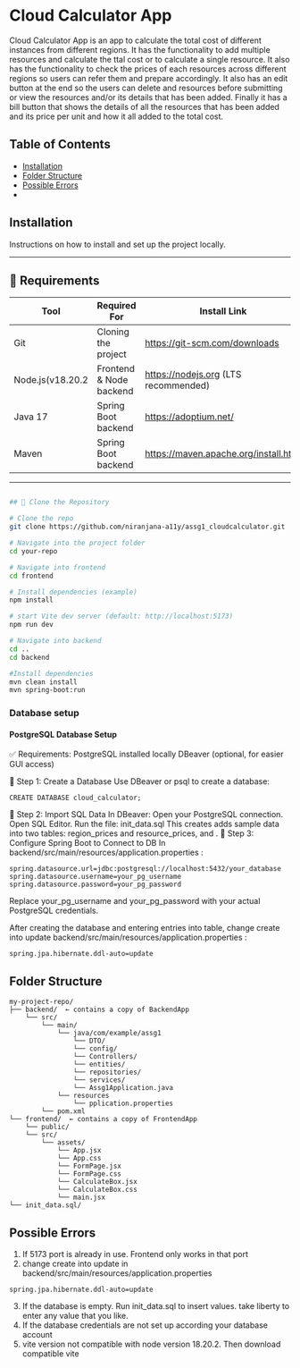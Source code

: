 # Cloud Calculator App

Cloud Calculator App is an app to calculate the total cost of different instances from different regions. It has the functionality to add multiple resources and calculate the ttal cost or to calculate a single resource.
It also has the functionality to check the prices of each resources across different regions so users can refer them and prepare accordingly.
It also has an edit button at the end so the users can delete and resources before submitting or view the resources and/or its details that has been added.
Finally it has a bill button that shows the details of all the resources that has been added and its price per unit and how it all added to the total cost.

## Table of Contents

- [Installation](##installation)
- [Folder Structure](##folder_structure)
- [Possible Errors](##possible_errors)
- 
## Installation

Instructions on how to install and set up the project locally.

---

## 🧰 Requirements

| Tool            | Required For           | Install Link                          |
|-----------------|------------------------|---------------------------------------|
| Git             | Cloning the project    | https://git-scm.com/downloads         |
| Node.js(v18.20.2| Frontend & Node backend| https://nodejs.org (LTS recommended)  |
| Java 17         | Spring Boot backend    | https://adoptium.net/                 |
| Maven           | Spring Boot backend    | https://maven.apache.org/install.html |

---

```bash

## 🔽 Clone the Repository

# Clone the repo
git clone https://github.com/niranjana-a11y/assg1_cloudcalculator.git

# Navigate into the project folder
cd your-repo

# Navigate into frontend
cd frontend

# Install dependencies (example)
npm install

# start Vite dev server (default: http://localhost:5173)
npm run dev         

# Navigate into backend
cd ..
cd backend

#Install dependencies
mvn clean install
mvn spring-boot:run

```

### Database setup

#### PostgreSQL Database Setup

✅ Requirements:
PostgreSQL installed locally
DBeaver (optional, for easier GUI access)

🔹 Step 1: Create a Database
Use DBeaver or psql to create a database:
```
CREATE DATABASE cloud_calculator;
```
🔹 Step 2: Import SQL Data
In DBeaver:
Open your PostgreSQL connection.
Open SQL Editor.
Run the file: init_data.sql
This creates adds sample data into two tables: region_prices and resource_prices, and .
🔹 Step 3: Configure Spring Boot to Connect to DB
In backend/src/main/resources/application.properties :

```
spring.datasource.url=jdbc:postgresql://localhost:5432/your_database
spring.datasource.username=your_pg_username
spring.datasource.password=your_pg_password
```
Replace your_pg_username and your_pg_password with your actual PostgreSQL credentials.

After creating the database and entering entries into table, change create into update backend/src/main/resources/application.properties :

```
spring.jpa.hibernate.ddl-auto=update 
```
## Folder Structure
```
my-project-repo/
├── backend/  ← contains a copy of BackendApp
    └── src/
        └── main/
            └── java/com/example/assg1
                └── DTO/
                └── config/
                └── Controllers/
                └── entities/
                └── repositories/
                └── services/
                └── Assg1Application.java
            └── resources
                └── pplication.properties
        └── pom.xml
└── frontend/  ← contains a copy of FrontendApp
    └── public/
    └── src/
        └── assets/
            └── App.jsx
            └── App.css
            └── FormPage.jsx
            └── FormPage.css
            └── CalculateBox.jsx
            └── CalculateBox.css
            └── main.jsx
└── init_data.sql/

```

## Possible Errors
1. If 5173 port is already in use. Frontend only works in that port
2. change create into update in backend/src/main/resources/application.properties 
```
spring.jpa.hibernate.ddl-auto=update
```
3. If the database is empty. Run init_data.sql to insert values. take liberty to enter any value that you like.
4. If the database credentials are not set up according your database account
5. vite version not compatible with node version 18.20.2. Then download compatible vite

